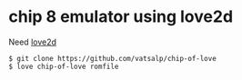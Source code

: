 # chip 8 emulator using love2d

Need [love2d](https://love2d.org/)
```
$ git clone https://github.com/vatsalp/chip-of-love
$ love chip-of-love romfile
```